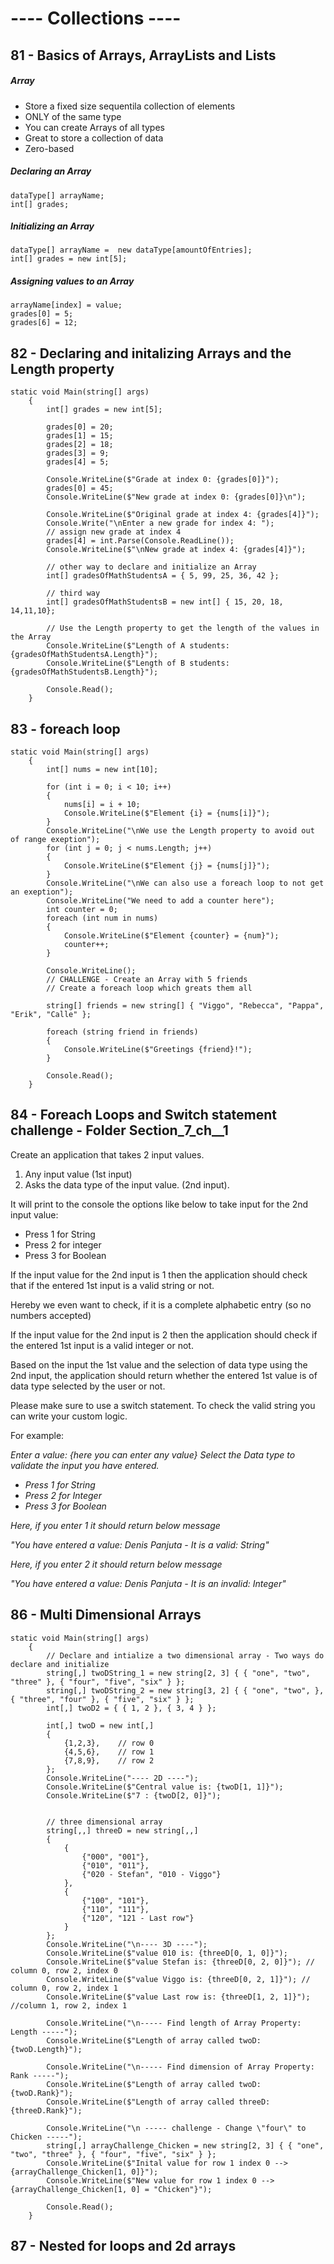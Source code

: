 ﻿# ---- Collections ----

## 81 - Basics of Arrays, ArrayLists and Lists

##### Array
 - Store a fixed size sequentila collection of elements
 - ONLY of the same type
 - You can create Arrays of all types
 - Great to store a collection of data
 - Zero-based

##### Declaring an Array

    dataType[] arrayName;
    int[] grades;

##### Initializing an Array

    dataType[] arrayName =  new dataType[amountOfEntries];
    int[] grades = new int[5];

##### Assigning values to an Array

    arrayName[index] = value;
    grades[0] = 5;
    grades[6] = 12;

## 82 - Declaring and initalizing Arrays and the Length property

    static void Main(string[] args)
        {
            int[] grades = new int[5];

            grades[0] = 20;
            grades[1] = 15;
            grades[2] = 18;
            grades[3] = 9;
            grades[4] = 5;

            Console.WriteLine($"Grade at index 0: {grades[0]}");
            grades[0] = 45;
            Console.WriteLine($"New grade at index 0: {grades[0]}\n");

            Console.WriteLine($"Original grade at index 4: {grades[4]}");
            Console.Write("\nEnter a new grade for index 4: ");
            // assign new grade at index 4
            grades[4] = int.Parse(Console.ReadLine());
            Console.WriteLine($"\nNew grade at index 4: {grades[4]}");

            // other way to declare and initialize an Array
            int[] gradesOfMathStudentsA = { 5, 99, 25, 36, 42 };

            // third way
            int[] gradesOfMathStudentsB = new int[] { 15, 20, 18, 14,11,10};

            // Use the Length property to get the length of the values in the Array
            Console.WriteLine($"Length of A students: {gradesOfMathStudentsA.Length}"); 
            Console.WriteLine($"Length of B students: {gradesOfMathStudentsB.Length}"); 

            Console.Read();
        }

## 83 - foreach loop
    static void Main(string[] args)
        {
            int[] nums = new int[10];

            for (int i = 0; i < 10; i++)
            {
                nums[i] = i + 10;
                Console.WriteLine($"Element {i} = {nums[i]}");
            }
            Console.WriteLine("\nWe use the Length property to avoid out of range exeption");
            for (int j = 0; j < nums.Length; j++)
            {
                Console.WriteLine($"Element {j} = {nums[j]}");
            }
            Console.WriteLine("\nWe can also use a foreach loop to not get an exeption");
            Console.WriteLine("We need to add a counter here");
            int counter = 0;
            foreach (int num in nums)
            {
                Console.WriteLine($"Element {counter} = {num}");
                counter++;
            }

            Console.WriteLine();
            // CHALLENGE - Create an Array with 5 friends
            // Create a foreach loop which greats them all

            string[] friends = new string[] { "Viggo", "Rebecca", "Pappa", "Erik", "Calle" };

            foreach (string friend in friends)
            {
                Console.WriteLine($"Greetings {friend}!");
            }

            Console.Read();
        }

## 84 - Foreach Loops and Switch statement challenge - Folder Section_7_ch__1

Create an application that takes 2 input values.
1. Any input value (1st input)
2. Asks the data type of the input value. (2nd input).

It will print to the console the options like below to take input for the 2nd input value:
- Press 1 for String
- Press 2 for integer
- Press 3 for Boolean

If the input value for the 2nd input is 1 then the application should check that if the entered 1st input is a valid string or not. 

Hereby we even want to check, if it is a complete alphabetic entry (so no numbers accepted)

If the input value for the 2nd input is 2 then the application should check if the entered 1st input is a valid integer or not.

Based on the input the 1st value and the selection of data type using the 2nd input, the application should return whether the entered 1st value is of data type selected by the user or not.

Please make sure to use a switch statement. To check the valid string you can write your custom logic.

For example:

<i>

Enter a value: {here you can enter any value}
Select the Data type to validate the input you have entered.

- Press 1 for String
- Press 2 for Integer
- Press 3 for Boolean

Here, if you enter 1 it should return below message

"You have entered a value: Denis Panjuta -
It is a valid: String"

Here, if you enter 2 it should return below message

"You have entered a value: Denis Panjuta -
It is an invalid: Integer"
</i>

## 86 - Multi Dimensional Arrays
    static void Main(string[] args)
        {
            // Declare and intialize a two dimensional array - Two ways do declare and initialize
            string[,] twoDString_1 = new string[2, 3] { { "one", "two", "three" }, { "four", "five", "six" } };
            string[,] twoDString_2 = new string[3, 2] { { "one", "two", }, { "three", "four" }, { "five", "six" } };
            int[,] twoD2 = { { 1, 2 }, { 3, 4 } };

            int[,] twoD = new int[,]
            {
                {1,2,3},    // row 0
                {4,5,6},    // row 1
                {7,8,9},    // row 2
            };
            Console.WriteLine("---- 2D ----");
            Console.WriteLine($"Central value is: {twoD[1, 1]}");
            Console.WriteLine($"7 : {twoD[2, 0]}");


            // three dimensional array
            string[,,] threeD = new string[,,]
            {
                {
                    {"000", "001"},
                    {"010", "011"},
                    {"020 - Stefan", "010 - Viggo"}
                },
                {
                    {"100", "101"},
                    {"110", "111"},
                    {"120", "121 - Last row"}
                }
            };
            Console.WriteLine("\n---- 3D ----");
            Console.WriteLine($"value 010 is: {threeD[0, 1, 0]}");
            Console.WriteLine($"value Stefan is: {threeD[0, 2, 0]}"); // column 0, row 2, index 0
            Console.WriteLine($"value Viggo is: {threeD[0, 2, 1]}"); // column 0, row 2, index 1
            Console.WriteLine($"value Last row is: {threeD[1, 2, 1]}"); //column 1, row 2, index 1

            Console.WriteLine("\n----- Find length of Array Property: Length -----");
            Console.WriteLine($"Length of array called twoD: {twoD.Length}");
            
            Console.WriteLine("\n----- Find dimension of Array Property: Rank -----");
            Console.WriteLine($"Length of array called twoD: {twoD.Rank}");
            Console.WriteLine($"Length of array called threeD: {threeD.Rank}");

            Console.WriteLine("\n ----- challenge - Change \"four\" to Chicken -----"); 
            string[,] arrayChallenge_Chicken = new string[2, 3] { { "one", "two", "three" }, { "four", "five", "six" } };
            Console.WriteLine($"Inital value for row 1 index 0 --> {arrayChallenge_Chicken[1, 0]}");
            Console.WriteLine($"New value for row 1 index 0 --> {arrayChallenge_Chicken[1, 0] = "Chicken"}");

            Console.Read();
        }

## 87 - Nested for loops and 2d arrays
